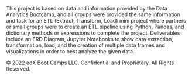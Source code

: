 This project is based on data and information provided by the Data Analytics Bootcamp, and all groups were provided the same information and task for an ETL (Extract, Transform, Load) mini project where partners or small groups were to create an ETL pipeline using Python, Pandas, and dictionary methods or expressions to complete the project. Deliverables include an ERD Diagram, Jupyter Notebooks to show data extraction, transformation, load, and the creation of multiple data frames and visualizations in order to best analyze the given data.

© 2022 edX Boot Camps LLC. Confidential and Proprietary. All Rights Reserved.
